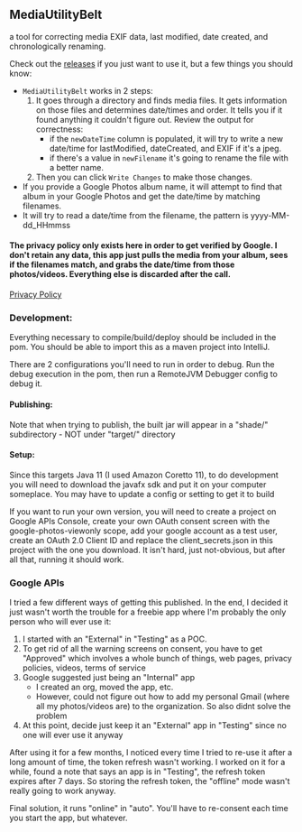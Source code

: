## MediaUtilityBelt
a tool for correcting media EXIF data, last modified, date created, and chronologically renaming.

Check out the [releases](https://github.com/joshkendrick/MediaUtilityBelt/releases) if you just want to use it, but a few things you should know:

- `MediaUtilityBelt` works in 2 steps:
    1. It goes through a directory and finds media files. It gets information on those files and determines date/times and order. It tells you if it found anything it couldn't figure out. Review the output for correctness:
        - if the `newDateTime` column is populated, it will try to write a new date/time for lastModified, dateCreated, and EXIF if it's a jpeg.
        - if there's a value in `newFilename` it's going to rename the file with a better name.
    2. Then you can click `Write Changes` to make those changes.
- If you provide a Google Photos album name, it will attempt to find that album in your Google Photos and get the date/time by matching filenames.
- It will try to read a date/time from the filename, the pattern is yyyy-MM-dd_HHmmss

#### The privacy policy only exists here in order to get verified by Google. I don't retain any data, this app just pulls the media from your album, sees if the filenames match, and grabs the date/time from those photos/videos. Everything else is discarded after the call.

[Privacy Policy](privacy-policy.html)

### Development:
Everything necessary to compile/build/deploy should be included in the pom. You should be able to import this as a maven project into IntelliJ.

There are 2 configurations you'll need to run in order to debug. Run the debug execution in the pom, then run a RemoteJVM Debugger config to debug it.

#### Publishing:
Note that when trying to publish, the built jar will appear in a "shade/" subdirectory - NOT under "target/" directory

#### Setup:
Since this targets Java 11 (I used Amazon Coretto 11), to do development you will need to download the javafx sdk and put it on your computer someplace. You may have to update a config or setting to get it to build

If you want to run your own version, you will need to create a project on Google APIs Console, create your own OAuth consent screen with the google-photos-viewonly scope, add your google account as a test user, create an OAuth 2.0 Client ID and replace the client_secrets.json in this project with the one you download. It isn't hard, just not-obvious, but after all that, running it should work.

### Google APIs
I tried a few different ways of getting this published. In the end, I decided it just wasn't worth the trouble for a freebie app where I'm probably the only person who will ever use it:

1. I started with an "External" in "Testing" as a POC.
2. To get rid of all the warning screens on consent, you have to get "Approved" which involves a whole bunch of things, web pages, privacy policies, videos, terms of service
3. Google suggested just being an "Internal" app
    - I created an org, moved the app, etc.
    - However, could not figure out how to add my personal Gmail (where all my photos/videos are) to the organization. So also didnt solve the problem
4. At this point, decide just keep it an "External" app in "Testing" since no one will ever use it anyway

After using it for a few months, I noticed every time I tried to re-use it after a long amount of time, the token refresh wasn't working. I worked on it for a while, found a note that says an app is in "Testing", the refresh token expires after 7 days. So storing the refresh token, the "offline" mode wasn't really going to work anyway.

Final solution, it runs "online" in "auto". You'll have to re-consent each time you start the app, but whatever.
